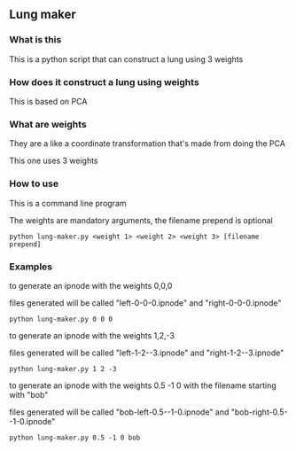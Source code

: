 ## Lung maker

### What is this

This is a python script that can construct a lung using 3 weights

### How does it construct a lung using weights

This is based on PCA

### What are weights

They are a like a coordinate transformation that's made from doing the PCA

This one uses 3 weights

### How to use

This is a command line program

The weights are mandatory arguments, the filename prepend is optional

```shell
python lung-maker.py <weight 1> <weight 2> <weight 3> [filename prepend]
```

### Examples

to generate an ipnode with the weights 0,0,0

files generated will be called "left-0-0-0.ipnode" and "right-0-0-0.ipnode"

```shell
python lung-maker.py 0 0 0
```

to generate an ipnode with the weights 1,2,-3

files generated will be called "left-1-2--3.ipnode" and "right-1-2--3.ipnode"

```shell
python lung-maker.py 1 2 -3
```

to generate an ipnode with the weights 0.5 -1 0 with the filename starting with "bob"

files generated will be called "bob-left-0.5--1-0.ipnode" and "bob-right-0.5--1-0.ipnode"

```shell
python lung-maker.py 0.5 -1 0 bob
```